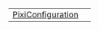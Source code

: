 |                                                                                                            |     |
| ---------------------------------------------------------------------------------------------------------- | --- |
| [PixiConfiguration](https://hamedfathi.gitbook.io/aurelia-2-doc-api/plugin-pixi/literal/pixiconfiguration) |     |